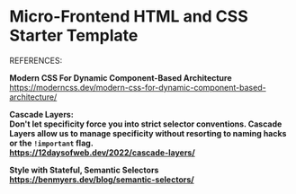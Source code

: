 # Micro-Frontend HTML and CSS Starter Template

REFERENCES:

<b>Modern CSS For Dynamic Component-Based Architecture</b><br />
https://moderncss.dev/modern-css-for-dynamic-component-based-architecture/

<b>Cascade Layers<b/>:<br />Don't let specificity force you into strict selector conventions. Cascade Layers allow us to manage specificity without resorting to naming hacks or the `!important` flag.<br />
https://12daysofweb.dev/2022/cascade-layers/

<b>Style with Stateful, Semantic Selectors<b/><br />
https://benmyers.dev/blog/semantic-selectors/


